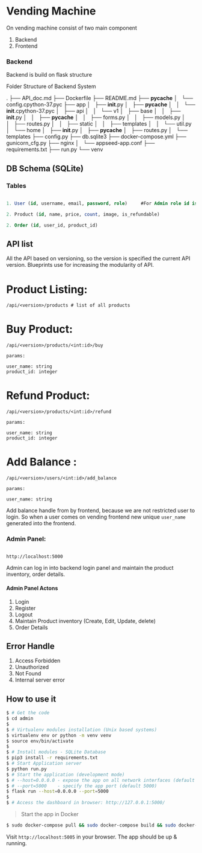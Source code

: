 # Vending Machine 

On vending machine consist of two main component 


1. Backend
2. Frontend


### Backend

Backend is build on flask structure

Folder Structure of Backend System

.
├── API_doc.md
├── Dockerfile
├── README.md
├── __pycache__
│   └── config.cpython-37.pyc
├── app
│   ├── __init__.py
│   ├── __pycache__
│   │   └── __init__.cpython-37.pyc
│   ├── api
│   │   └── v1
│   ├── base
│   │   ├── __init__.py
│   │   ├── __pycache__
│   │   ├── forms.py
│   │   ├── models.py
│   │   ├── routes.py
│   │   ├── static
│   │   ├── templates
│   │   └── util.py
│   └── home
│       ├── __init__.py
│       ├── __pycache__
│       ├── routes.py
│       └── templates
├── config.py
├── db.sqlite3
├── docker-compose.yml
├── gunicorn_cfg.py
├── nginx
│   └── appseed-app.conf
├── requirements.txt
├── run.py
└── venv


## DB Schema (SQLite)

### Tables

```sql

1. User (id, username, email, password, role)     #For Admin role id is 300 and for User is 100

2. Product (id, name, price, count, image, is_refundable)

2. Order (id, user_id, product_id)

```

## API list

All the API based on versioning, so the version is specified the current API version. Blueprints use for increasing the modularity of API.



# Product Listing:
```url
/api/<version>/products # list of all products
```

# Buy Product:

```url
/api/<version>/products/<int:id>/buy 

params:

user_name: string
product_id: integer
```

# Refund Product:

```url
/api/<version>/products/<int:id>/refund

params:

user_name: string
product_id: integer
```

# Add Balance :

```url
/api/<version>/users/<int:id>/add_balance

params:

user_name: string
```

Add balance handle from by frontend, because we are not restricted user to login. So when a user comes on vending frontend new unique `user_name` generated into the frontend.

### Admin Panel:

``` url

http://localhost:5000

```

Admin can log in into backend login panel and maintain the product inventory, order details.


#### Admin Panel Actons

1. Login
2. Register
3. Logout
4. Maintain Product inventory (Create, Edit, Update, delete)
5. Order Details

## Error Handle

1. Access Forbidden
2. Unauthorized 
3. Not Found
4. Internal server error


## How to use it

```bash
$ # Get the code
$ cd admin
$
$ # Virtualenv modules installation (Unix based systems)
$ virtualenv env or python -m venv venv
$ source env/bin/activate
$
$ # Install modules - SQLite Database
$ pip3 install -r requirements.txt
$ # Start Application server
$ python run.py
$ # Start the application (development mode)
$ # --host=0.0.0.0 - expose the app on all network interfaces (default 127.0.0.1)
$ # --port=5000    - specify the app port (default 5000)  
$ flask run --host=0.0.0.0 --port=5000
$
$ # Access the dashboard in browser: http://127.0.0.1:5000/
```


> Start the app in Docker

```bash
$ sudo docker-compose pull && sudo docker-compose build && sudo docker-compose up -d
```

Visit `http://localhost:5005` in your browser. The app should be up & running.